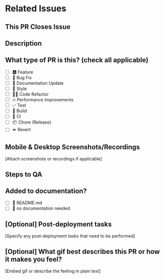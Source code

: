 # Related Issues

## This PR Closes Issue 

## Description

## What type of PR is this? (check all applicable)
- [ ] 🅰️ Feature
- [ ] 🐛 Bug Fix
- [ ] 📝 Documentation Update
- [ ] 🎨 Style
- [ ] 🧑‍💻 Code Refactor
- [ ] 🔥 Performance Improvements
- [ ] ✅ Test
- [ ] 🤖 Build
- [ ] 🔁 CI
- [ ] 📦 Chore (Release)
- [ ] ⏩ Revert

## Mobile & Desktop Screenshots/Recordings
[Attach screenshots or recordings if applicable]

## Steps to QA

## Added to documentation?
- [ ] 📜 README.md
- [ ] 🙅 no documentation needed

## [Optional] Post-deployment tasks
[Specify any post-deployment tasks that need to be performed]

## [Optional] What gif best describes this PR or how it makes you feel? 
[Embed gif or describe the feeling in plain text]
